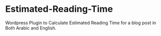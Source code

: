 # Estimated-Reading-Time
Wordpress Plugin to Calculate Estimated Reading Time for a blog post in Both Arabic and English.
